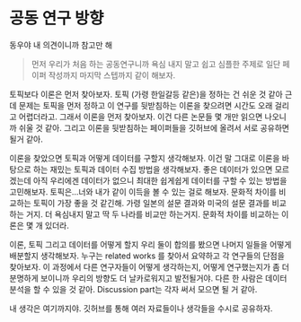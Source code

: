 # 공동 연구 방향

동우야 내 의견이니까 참고만 해

> 먼저 우리가 처음 하는 공동연구니까 욕심 내지 말고 쉽고 심플한 주제로 일단 페이퍼 작성까지 마지막 스텝까지 같이 해보자. 

토픽보다 이론은 먼저 찾아보자. 
토픽 (가령 한일갈등 같은)을 정하는 건 쉬운 것 같아 근데 문제는 토픽을 먼저 정하고 이 연구를 뒷받침하는 이론을 찾으려면 시간도 오래 걸리고 어렵더라고. 
그래서 이론을 먼저 찾아보자. 이건 다른 논문들 몇 개만 읽으면 나오니까 쉬울 것 같아. 그리고 이론을 뒷받침하는 페이퍼들을 깃허브에 올려서 서로 공유하면 될거 같아. 

이론을 찾았으면 토픽과 어떻게 데이터를 구할지 생각해보자. 
이건 말 그대로 이론을 바탕으로 하는 재밌는 토픽과 데이터 수집 방법을 생각해보자. 좋은 데이터가 있으면 모르겠는데 아직 우리에겐 데이터가 없으니 최대한 쉽게쉽게 데이터를 구할 수 있는 방법을 고민해보자. 
토픽은...너와 내가 같이 이득을 볼 수 있는 걸로 해보자. 문화적 차이를 비교하는 토픽이 가장 좋을 것 같긴해. 
가령 일본의 설문 결과와 미국의 설문 결과를 비교하는 거지. 더 욕심내지 말고 딱 두 나라를 비교만 하는거지. 
문화적 차이를 비교하는 이론은 몇 개 있더라. 

이론, 토픽 그리고 데이터를 어떻게 할지 우리 둘이 합의를 봤으면 나머지 일들을 어떻게 배분할지 생각해보자. 
누구는 related works 를 찾아서 요약하고 각 연구들의 단점을 찾아보자. 이 과정에서 다른 연구자들이 어떻게 생각하는지, 어떻게 연구했는지가 좀 더 분명하게 보이니까 우리의 방향도 더 날카로워지고 발전될거야.
다른 한 사람은 데이터 분석을 할 수 있을 것 같아. 
Discussion part는 각자 써서 모으면 될 거 같아. 

내 생각은 여기까지야. 
깃허브를 통해 여러 자료들이나 생각들을 수시로 공유하자. 
